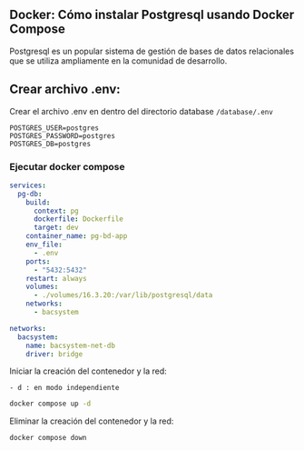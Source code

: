 ## Docker: Cómo instalar Postgresql usando Docker Compose

Postgresql es un popular sistema de gestión de bases de datos relacionales que se utiliza ampliamente en la comunidad de
desarrollo.

## Crear archivo .env: 
Crear el archivo .env en dentro del directorio database `/database/.env`

```dotenv
POSTGRES_USER=postgres
POSTGRES_PASSWORD=postgres
POSTGRES_DB=postgres
```

### Ejecutar docker compose

```yaml
services:
  pg-db:
    build:
      context: pg
      dockerfile: Dockerfile
      target: dev
    container_name: pg-bd-app
    env_file:
      - .env
    ports:
      - "5432:5432"
    restart: always
    volumes:
      - ./volumes/16.3.20:/var/lib/postgresql/data
    networks:
      - bacsystem

networks:
  bacsystem:
    name: bacsystem-net-db
    driver: bridge
```

Iniciar la creación del contenedor y la red:

`- d : en modo independiente`

```bash
docker compose up -d
```

Eliminar la creación del contenedor y la red:

```bash
docker compose down
```




